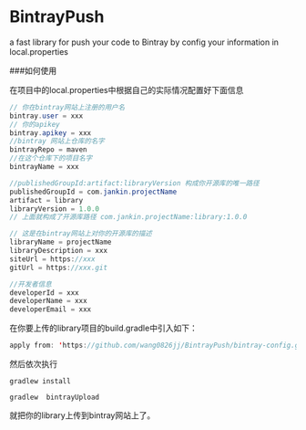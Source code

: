 # BintrayPush
a fast library for push your code to Bintray by config your  information in local.properties

###如何使用

在项目中的local.properties中根据自己的实际情况配置好下面信息

```java
// 你在bintray网站上注册的用户名
bintray.user = xxx
// 你的apikey
bintray.apikey = xxx
//bintray 网站上仓库的名字
bintrayRepo = maven
//在这个仓库下的项目名字
bintrayName = xxx

//publishedGroupId:artifact:libraryVersion 构成你开源库的唯一路径
publishedGroupId = com.jankin.projectName
artifact = library
libraryVersion = 1.0.0
// 上面就构成了开源库路径 com.jankin.projectName:library:1.0.0

// 这是在bintray网站上对你的开源库的描述
libraryName = projectName
libraryDescription = xxx
siteUrl = https://xxx
gitUrl = https://xxx.git

//开发者信息
developerId = xxx
developerName = xxx
developerEmail = xxx
```

在你要上传的library项目的build.gradle中引入如下：

```java
apply from: 'https://github.com/wang0826jj/BintrayPush/bintray-config.gralde'
```

然后依次执行

`gradlew install`

`gradlew  bintrayUpload`

就把你的library上传到bintray网站上了。